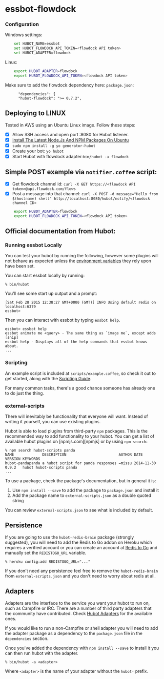 # essbot-flowdock

### Configuration

Windows settings:
```bash
    set HUBOT_NAME=essbot
    set HUBOT_FLOWDOCK_API_TOKEN=<flowdock API token>
    set HUBOT_ADAPTER=flowdock
```

Linux:
```bash
    export HUBOT_ADAPTER=flowdock
    export HUBOT_FLOWDOCK_API_TOKEN=<flowdock API token>
```

Make sure to add the flowdock dependency here: `package.json`:
```
      "dependencies": {
      "hubot-flowdock": ">= 0.7.2",
```

## Deploying to LINUX

Tested in AWS using an Ubuntu Linux image. Follow these steps:

- [x] Allow SSH access and open port :8080 for Hubot listener.
- [x] [Install The Latest Node.Js And NPM Packages On Ubuntu](https://websiteforstudents.com/install-the-latest-node-js-and-nmp-packages-on-ubuntu-16-04-18-04-lts/)
- [x] ```sudo npm install -g yo generator-hubot```
- [x] Create your bot: ```yo hubot```
- [x] Start Hubot with flowdock adapter:```bin/hubot -a flowdock```

## Simple POST example via `notifier.coffee` script:

- [x] Get flowdock channel id: ```curl -X GET https://<flowdock API token>@api.flowdock.com/flows```
- [x] Post a message into that channel: ```curl -X POST -d message="Hello from $(hostname) shell" http://localhost:8080/hubot/notify/<flowdock channel ID>```

```bash
    export HUBOT_ADAPTER=flowdock
    export HUBOT_FLOWDOCK_API_TOKEN=<flowdock API token>
```


## Official documentation from Hubot:

### Running essbot Locally

You can test your hubot by running the following, however some plugins will not
behave as expected unless the [environment variables](#configuration) they rely
upon have been set.

You can start essbot locally by running:

    % bin/hubot

You'll see some start up output and a prompt:

    [Sat Feb 28 2015 12:38:27 GMT+0000 (GMT)] INFO Using default redis on localhost:6379
    essbot>

Then you can interact with essbot by typing `essbot help`.

    essbot> essbot help
    essbot animate me <query> - The same thing as `image me`, except adds [snip]
    essbot help - Displays all of the help commands that essbot knows about.
    ...

### Scripting

An example script is included at `scripts/example.coffee`, so check it out to
get started, along with the [Scripting Guide][scripting-docs].

For many common tasks, there's a good chance someone has already one to do just
the thing.

[scripting-docs]: https://github.com/github/hubot/blob/master/docs/scripting.md

### external-scripts

There will inevitably be functionality that everyone will want. Instead of
writing it yourself, you can use existing plugins.

Hubot is able to load plugins from third-party `npm` packages. This is the
recommended way to add functionality to your hubot. You can get a list of
available hubot plugins on [npmjs.com][npmjs] or by using `npm search`:

    % npm search hubot-scripts panda
    NAME             DESCRIPTION                        AUTHOR DATE       VERSION KEYWORDS
    hubot-pandapanda a hubot script for panda responses =missu 2014-11-30 0.9.2   hubot hubot-scripts panda
    ...


To use a package, check the package's documentation, but in general it is:

1. Use `npm install --save` to add the package to `package.json` and install it
2. Add the package name to `external-scripts.json` as a double quoted string

You can review `external-scripts.json` to see what is included by default.

##  Persistence

If you are going to use the `hubot-redis-brain` package (strongly suggested),
you will need to add the Redis to Go addon on Heroku which requires a verified
account or you can create an account at [Redis to Go][redistogo] and manually
set the `REDISTOGO_URL` variable.

    % heroku config:add REDISTOGO_URL="..."

If you don't need any persistence feel free to remove the `hubot-redis-brain`
from `external-scripts.json` and you don't need to worry about redis at all.

[redistogo]: https://redistogo.com/

## Adapters

Adapters are the interface to the service you want your hubot to run on, such
as Campfire or IRC. There are a number of third party adapters that the
community have contributed. Check [Hubot Adapters][hubot-adapters] for the
available ones.

If you would like to run a non-Campfire or shell adapter you will need to add
the adapter package as a dependency to the `package.json` file in the
`dependencies` section.

Once you've added the dependency with `npm install --save` to install it you
can then run hubot with the adapter.

    % bin/hubot -a <adapter>

Where `<adapter>` is the name of your adapter without the `hubot-` prefix.

[hubot-adapters]: https://github.com/github/hubot/blob/master/docs/adapters.md
